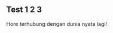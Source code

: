 ## Test 1 2 3

Hore terhubung dengan dunia nyata lagi!

<!-- {"time": "2007-09-26 07:39:26", "title": "Test 1 2 3"} -->
